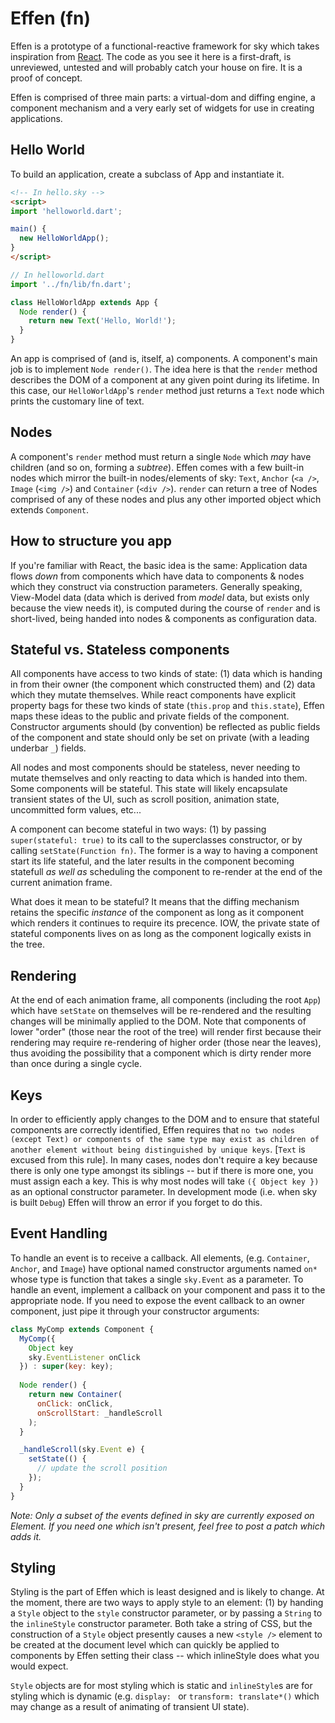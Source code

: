 Effen (fn)
===

Effen is a prototype of a functional-reactive framework for sky which takes inspiration from [React](http://facebook.github.io/react/). The code as you see it here is a first-draft, is unreviewed, untested and will probably catch your house on fire. It is a proof of concept.

Effen is comprised of three main parts: a virtual-dom and diffing engine, a component mechanism and a very early set of widgets for use in creating applications.

Hello World
-----------

To build an application, create a subclass of App and instantiate it.

```HTML
<!-- In hello.sky -->
<script>
import 'helloworld.dart';

main() {
  new HelloWorldApp();
}
</script>
```

```JavaScript
// In helloworld.dart
import '../fn/lib/fn.dart';

class HelloWorldApp extends App {
  Node render() {
    return new Text('Hello, World!');
  }
}
```
An app is comprised of (and is, itself, a) components. A component's main job is to implement `Node render()`. The idea here is that the `render` method describes the DOM of a component at any given point during its lifetime. In this case, our `HelloWorldApp`'s `render` method just returns a `Text` node which prints the customary line of text.

Nodes
-----
A component's `render` method must return a single `Node` which *may* have children (and so on, forming a *subtree*). Effen comes with a few built-in nodes which mirror the built-in nodes/elements of sky: `Text`, `Anchor` (`<a />`, `Image` (`<img />`) and `Container` (`<div />`). `render` can return a tree of Nodes comprised of any of these nodes and plus any other imported object which extends `Component`.

How to structure you app
------------------------
If you're familiar with React, the basic idea is the same: Application data flows *down* from components which have data to components & nodes which they construct via construction parameters. Generally speaking, View-Model data (data which is derived from *model* data, but exists only because the view needs it), is computed during the course of `render` and is short-lived, being handed into nodes & components as configuration data.

Stateful vs. Stateless components
---------------------------------
All components have access to two kinds of state: (1) data which is handing in from their owner (the component which constructed them) and (2) data which they mutate themselves. While react components have explicit property bags for these two kinds of state (`this.prop` and `this.state`), Effen maps these ideas to the public and private fields of the component. Constructor arguments should (by convention) be reflected as public fields of the component and state should only be set on private (with a leading underbar `_`) fields.

All nodes and most components should be stateless, never needing to mutate themselves and only reacting to data which is handed into them. Some components will be stateful. This state will likely encapsulate transient states of the UI, such as scroll position, animation state, uncommitted form values, etc...

A component can become stateful in two ways: (1) by passing `super(stateful: true)` to its call to the superclasses constructor, or by calling `setState(Function fn)`. The former is a way to having a component start its life stateful, and the later results in the component becoming statefull *as well as* scheduling the component to re-render at the end of the current animation frame.

What does it mean to be stateful? It means that the diffing mechanism retains the specific *instance* of the component as long as it component which renders it continues to require its precence. IOW, the private state of stateful components lives on as long as the component logically exists in the tree.

Rendering
---------
At the end of each animation frame, all components (including the root `App`) which have `setState` on themselves will be re-rendered and the resulting changes will be minimally applied to the DOM. Note that components of lower "order" (those near the root of the tree) will render first because their rendering may require re-rendering of higher order (those near the leaves), thus avoiding the possibility that a component which is dirty render more than once during a single cycle.

Keys
----
In order to efficiently apply changes to the DOM and to ensure that stateful components are correctly identified, Effen requires that `no two nodes (except Text) or components of the same type may exist as children of another element without being distinguished by unique keys`. [`Text` is excused from this rule]. In many cases, nodes don't require a key because there is only one type amongst its siblings -- but if there is more one, you must assign each a key. This is why most nodes will take `({ Object key })` as an optional constructor parameter. In development mode (i.e. when sky is built `Debug`) Effen will throw an error if you forget to do this.

Event Handling
--------------
To handle an event is to receive a callback. All elements, (e.g. `Container`, `Anchor`, and `Image`) have optional named constructor arguments named `on*` whose type is function that takes a single `sky.Event` as a parameter. To handle an event, implement a callback on your component and pass it to the appropriate node. If you need to expose the event callback to an owner component, just pipe it through your constructor arguments:

```JavaScript
class MyComp extends Component {
  MyComp({
    Object key
    sky.EventListener onClick
  }) : super(key: key);
  
  Node render() {
    return new Container(
      onClick: onClick,
      onScrollStart: _handleScroll
    );
  }

  _handleScroll(sky.Event e) {
    setState(() {
      // update the scroll position
    });
  }
}
```

*Note: Only a subset of the events defined in sky are currently exposed on Element. If you need one which isn't present, feel free to post a patch which adds it.*

Styling
-------
Styling is the part of Effen which is least designed and is likely to change. At the moment, there are two ways to apply style to an element: (1) by handing a `Style` object to the `style` constructor parameter, or by passing a `String` to the `inlineStyle` constructor parameter. Both take a string of CSS, but the construction of a `Style` object presently causes a new `<style />` element to be created at the document level which can quickly be applied to components by Effen setting their class -- which inlineStyle does what you would expect.

`Style` objects are for most styling which is static and `inlineStyle`s are for styling which is dynamic (e.g. `display: ` or `transform: translate*()` which may change as a result of animating of transient UI state). 

